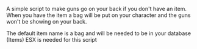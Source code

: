A simple script to make guns go on your back if you don't have an item. When you have the item a bag will be put on your character and the guns won't be showing on your back.

The default item name is a bag and will be needed to be in your database (Items)
ESX is needed for this script

